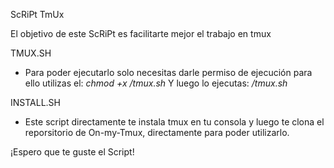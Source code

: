 ScRiPt TmUx

El objetivo de este ScRiPt es facilitarte mejor el trabajo en tmux

TMUX.SH

- Para poder ejecutarlo solo necesitas darle permiso de ejecución
  para ello utilizas el: _chmod +x /tmux.sh_
  Y luego lo ejecutas: _/tmux.sh_


INSTALL.SH

- Este script directamente te instala tmux en tu consola y luego te clona
  el reporsitorio de On-my-Tmux, directamente para poder utilizarlo.

¡Espero que te guste el Script!
